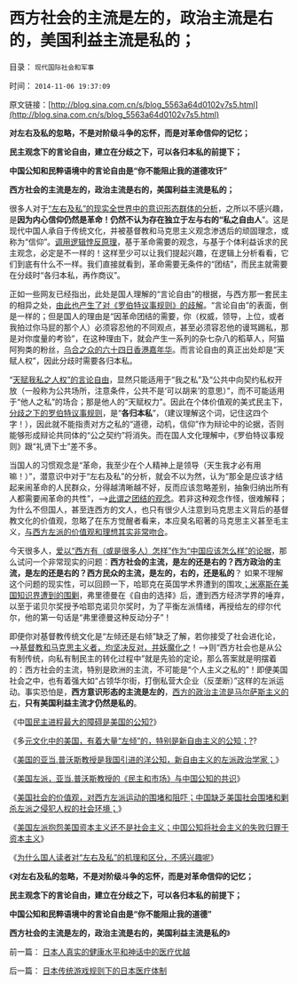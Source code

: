 # 西方社会的主流是左的，政治主流是右的，美国利益主流是私的；

目录： `现代国际社会和军事` 

时间： `2014-11-06 19:37:09` 

原文链接：[http://blog.sina.com.cn/s/blog_5563a64d0102v7s5.html](http://blog.sina.com.cn/s/blog_5563a64d0102v7s5.html)

**对左右及私的忽略，不是对阶级斗争的忘怀，而是对革命信仰的记忆；**

**民主观念下的言论自由，建立在分歧之下，可以各归本私的前提下；**

**中国公知和民粹语境中的言论自由是“你不能阻止我的道德攻讦”**

**西方社会的主流是左的，政治主流是右的，美国利益主流是私的；**

很多人对于[“左右及私”的现实全世界中的意识形态群体的分析](../../../2014/4/13/三角演义与传统左右派之间的转化，人权成为金标准.md)，之所以不感兴趣，是**因为内心信仰仍然是革命！仍然不认为存在独立于左与右的“私之自由人**”。这是现代中国人承自于传统文化，并被基督教和马克思主义观念渗透后的顽固理念，或称为“信仰”。[调用逻辑悖反原理](../../../2014/10/14/“逻辑悖反和统一定理”的不可质疑的强大威力.md)，基于革命需要的观念，与基于个体利益诉求的民主观念，必定是不一样的！这样至少可以让我们提起兴趣，在逻辑上分析看看，它们到底有什么不一样。我们直接就看到，革命需要无条件的“团结”，而民主就需要在分歧时“各归本私，再作商议”。

正如一些网友已经指出，此处是国人理解的“言论自由”的根据，与西方那一套民主的相异之处，[由此也产生了对《罗伯特议事规则》的歧解](../../../2014/9/6/《罗伯特议事规则》是左棍的“我非要跟你决斗”的真理吗？.md)。“言论自由”的表面，倒是一样的；但是国人的理由是“因革命团结的需要，你（权威，领导，上位，或者我拍过你马屁的那个人）必须容忍他的不同观点，甚至必须容忍他的谩骂踢私，那是对你度量的考验”，在这种理由下，就会产生一系列的杂七杂八的稻草人，阿猫阿狗类的粉丝，[乌合之众的六十四日香港嘉年华](../../../2014/11/1/科学的结论非黑即白，族群冲突不可能非黑即白.md)。而言论自由的真正出处却是“天赋人权”，因此分歧时需要各归本私。

“[天赋我私之人权”的言论自由](../../../2009/11/9/天赋人权，还是天赋发言权.md)，显然只能适用于“我之私”及“公共中向契约私权开放（一般称为公共场所，注意条件，公共不是‘可以胡来’的意思）”，而不可能适用于“他人之私”的场合；那是他人的“天赋权力”。因此在个体价值观的美式民主下，[分歧之下的罗伯特议事规则](../../../2013/12/28/不能识别敌人者，不可能自律；.md)，是“**各归本私**”，（建议理解这个词，记住这四个字！），因此就不能指责对方之私的“道德，动机，信仰”作为辩论中的论据，否则能够形成辩论共同体的“公之契约”将消失。而在国人文化理解中，《罗伯特议事规则》跟“礼贤下士”差不多。

当国人的习惯观念是“革命，我至少在个人精神上是领导（天生我才必有用嘛！）”，潜意识中对于“左右及私”的分析，就会不以为然，认为“那全是应该才结起来闹革命的人民群众，分得越清晰越不好，反而应该忽略差别，抽象归纳出所有人都需要闹革命的共性”，——>[此谓之团结的观念](../../../2012/9/4/民主就是朋党相援的“要文斗不要武斗”吗？.md)。若非这种观念作怪，很难解释；为什么不但国人，甚至连西方的文人，也只有很少人注意到马克思主义背后的基督教文化的价值观，忽略了在东方觉醒者看来，本应臭名昭著的马克思主义甚至毛主义，[与西方左派的价值观和理想其实非常吻合](../../../2014/10/18/美国社会的价值观，对西方左派运动的围堵和阻吓.md)。

今天很多人，[爱以“西方有（或是很多人）怎样”作为“中国应该怎么样”的论据](../../../2014/10/24/美国左派的语境和中国公知的异同，新自由主义者.md)，那么试问一个非常现实的问题：**西方社会的主流，是左的还是右的？西方政治的主流，是左的还是右的？西方民众的主流，是左的，右的，还是私的**？
如果不理解这个问题的现实性，可以回顾一下，哈耶克在英国学术界遭到的围攻[；米塞斯在美国知识界遭到的围剿](../../../2010/1/21/奥地利学派，孤独的自由战士.md)，弗里德曼在《自由的选择》后，遭到西方经济学界的唾弃，以至于诺贝尔奖授予哈耶克诺贝尔奖时，为了平衡左派情绪，再授给左的缪尔代尔，他的第一句话是“弗里德曼这种反动分子”！

即便你对基督教传统文化是“左倾还是右倾”缺乏了解，若你接受了社会进化论，——>[基督教和马克思主义者，均坚决反对，并妖魔化之](../../../2010/2/2/炮轰进化论.md)！——>则“西方社会也是从公有制传统，向私有制民主的转化过程中”就是先验的定论，那么答案就是明摆着的：西方社会的主流，特别是欧洲的主流，不可能是“个人主义之私的”！即便美国社会之中，也有着强大如“占领华尔街，打倒私营大企业（反垄断）”这样的左派运动。事实恐怕是，**西方意识形态的主流是左的**，[西方的政治主流是马尔萨斯主义的右](../../../2014/4/1/公有制的三角演义“自由人vs民粹vs法团主义”，及权贵.md)，**只有美国利益主流才仍然是私的**。

《中[国民主进程最大的障碍是美国的公知?](../../../2014/3/28/中国民主进程最大的障碍是美国的公知.md)》

《多[元文化中的美国，有着大量“左倾”的，特别是新自由主义的公知；?](../../../2014/4/1/国际“三角演义”中的自由联邦，民粹国，社会主义大家庭.md)?

《[美国的亚当.普沃斯教授是我国引进的洋公知，新自由主义的左派政治学家；](../../../2014/4/9/普沃斯教授《民主和市场》，冒充的数学和滥用的博弈论.md)》

《[美国左派，亚当.普沃斯教授的《民主和市场》与中国公知的共识](../../../2014/4/25/美国左派的《民主和市场》与中国公知的共识.md)》

《[美国社会的价值观，对西方左派运动的围堵和阻吓；中国缺乏美国社会围堵和剿杀左派之侵犯人权的社会环境；](../../../2014/10/18/美国社会的价值观，对西方左派运动的围堵和阻吓.md)》

《[美国左派抱怨美国资本主义还不是社会主义；中国公知将社会主义的失败归罪于资本主义](../../../2014/10/24/美国左派的语境和中国公知的异同，新自由主义者.md)》

《[为什么国人读者对“左右及私”的机理和区分，不感兴趣呢](../../../2014/11/2/为什么国人读者对“左右及私”的机理和区分，不感兴趣呢？.md)》

《**对左右及私的忽略，不是对阶级斗争的忘怀，而是对革命信仰的记忆；**

**民主观念下的言论自由，建立在分歧之下，可以各归本私的前提下；**

**中国公知和民粹语境中的言论自由是“你不能阻止我的道德”**

**西方社会的主流是左的，政治主流是右的，美国利益主流是私的**》

前一篇： [日本人真实的健康水平和神话中的医疗优越](../../../2014/11/7/日本人真实的健康水平和神话中的医疗优越.md)

后一篇： [日本传统游戏规则下的日本医疗体制](../../../2014/11/6/日本传统游戏规则下的日本医疗体制.md)

